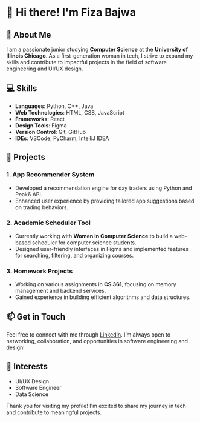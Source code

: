 # 👋 Hi there! I'm Fiza Bajwa

## 🌱 About Me
I am a passionate junior studying **Computer Science** at the **University of Illinois Chicago**. As a first-generation woman in tech, I strive to expand my skills and contribute to impactful projects in the field of software engineering and UI/UX design.

## 💻 Skills
- **Languages**: Python, C++, Java
- **Web Technologies**: HTML, CSS, JavaScript
- **Frameworks**: React
- **Design Tools**: Figma
- **Version Control**: Git, GitHub
- **IDEs**: VSCode, PyCharm, IntelliJ IDEA

## 🚀 Projects
### 1. **App Recommender System**
- Developed a recommendation engine for day traders using Python and Peak6 API.
- Enhanced user experience by providing tailored app suggestions based on trading behaviors.

### 2. **Academic Scheduler Tool**
- Currently working with **Women in Computer Science** to build a web-based scheduler for computer science students.
- Designed user-friendly interfaces in Figma and implemented features for searching, filtering, and organizing courses.

### 3. **Homework Projects**
- Working on various assignments in **CS 361**, focusing on memory management and backend services.
- Gained experience in building efficient algorithms and data structures.

## 📫 Get in Touch
Feel free to connect with me through [LinkedIn](https://www.linkedin.com/in/fiza-bajwa-302319260/). I’m always open to networking, collaboration, and opportunities in software engineering and design!

## 📖 Interests
- UI/UX Design
- Software Engineer
- Data Science

Thank you for visiting my profile! I'm excited to share my journey in tech and contribute to meaningful projects.
